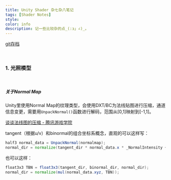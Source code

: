 ```yaml
---
title: Unity Shader 杂七杂八笔记
tags: [Shader Notes]
style: 
color: info
description: 记一些比较杂的点_(:з」∠)_。
---
```


<script src="https://polyfill.io/v3/polyfill.min.js?features=es6"></script>
<script id="MathJax-script" async src="https://cdn.jsdelivr.net/npm/mathjax@3/es5/tex-mml-chtml.js"></script>
<script> 
MathJax = {
  tex: {
    inlineMath: [['$', '$']],
    processEscapes: true
  }
};
</script>
[git存档](https://github.com/Friedsoda/ShaderNotes)

<br/>

### 1. 光照模型

<br/>

##### 关于Normal Map

Unity里使用Normal Map的纹理类型，会使用DXT/BC为法线贴图进行压缩，通道信息变更，需要用`UnpackNormal()`函数进行解码，范围从[0,1]映射到[-1,1]。

[谈谈法线图的压缩 - 腾讯游戏学院](https://gameinstitute.qq.com/community/detail/123850)

tangent（根据u/v）和binormal的组合坐标系概念，直观的可以这样写：

```glsl
half3 normal_data = UnpackNormal(normalmap);
normal_dir = normalize(tangent_dir * normal_data.x * _NormalIntensity + binormal_dir * normal_data.y * _NormalIntensity + normal_dir * normal_data.z);
```

也可以这样：

```glsl
float3x3 TBN = float3x3(tangent_dir, binormal_dir, normal_dir);
normal_dir = normalize(mul(normal_data.xyz, TBN));
```



<br/>

